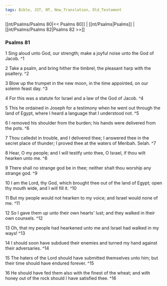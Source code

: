 ```yaml
---
tags: Bible, JST, NT, New_Translation, Old_Testament
---
```


[[nt/Psalms/Psalms 80|<< Psalms 80]] | [[nt/Psalms|Psalms]] | [[nt/Psalms/Psalms 82|Psalms 82 >>]]

### Psalms 81

1 Sing aloud unto God, our strength; make a joyful noise unto the God of Jacob.  ^1

2 Take a psalm, and bring hither the timbrel, the pleasant harp with the psaltery.  ^2

3 Blow up the trumpet in the new moon, in the time appointed, on our solemn feast day.  ^3

4 For this was a statute for Israel and a law of the God of Jacob.  ^4

5 This he ordained in Joseph for a testimony when he went out through the land of Egypt, where I heard a language that I understood not.  ^5

6 I removed his shoulder from the burden; his hands were delivered from the pots.  ^6

7 Thou calledst in trouble, and I delivered thee; I answered thee in the secret place of thunder; I proved thee at the waters of Meribah. Selah.  ^7

8 Hear, O my people; and I will testify unto thee, O Israel, if thou wilt hearken unto me.  ^8

9 There shall no strange god be in thee; neither shalt thou worship any strange god.  ^9

10 I am the Lord, thy God, which brought thee out of the land of Egypt; open thy mouth wide, and I will fill it.  ^10

11 But my people would not hearken to my voice; and Israel would none of me.  ^11

12 So I gave them up unto their own hearts\' lust; and they walked in their own counsels.  ^12

13 Oh, that my people had hearkened unto me and Israel had walked in my ways!  ^13

14 I should soon have subdued their enemies and turned my hand against their adversaries.  ^14

15 The haters of the Lord should have submitted themselves unto him; but their time should have endured forever.  ^15

16 He should have fed them also with the finest of the wheat; and with honey out of the rock should I have satisfied thee.  ^16

 
